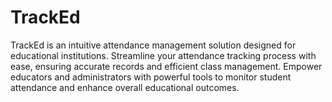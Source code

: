 # TrackEd

TrackEd is an intuitive attendance management solution designed for educational institutions. Streamline your attendance tracking process with ease, ensuring accurate records and efficient class management. Empower educators and administrators with powerful tools to monitor student attendance and enhance overall educational outcomes.
